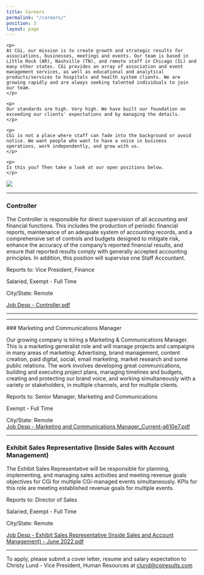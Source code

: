 ```yaml
---
title: Careers
permalink: "/careers/"
position: 3
layout: page
---
```



<div class="row mb-5 pb-4" style="margin-bottom: 1rem !important;">

  <div class="col-md-6">

    <p>
	At CGi, our mission is to create growth and strategic results for associations, businesses, meetings and events. Our team is based in Little Rock (AR), Nashville (TN), and remote staff in Chicago (IL) and many other states. CGi provides an array of association and event management services, as well as educational and analytical products/services to hospitals and health system clients. We are growing rapidly and are always seeking talented individuals to join our team.
    </p>

    <p>
    Our standards are high. Very high. We have built our foundation on exceeding our clients' expectations and by managing the details. 
    </p>

    <p>
    CGi is not a place where staff can fade into the background or avoid notice. We want people who want to have a voice in business operations, work independently, and grow with us. 
    </p>

    <p>
    Is this you? Then take a look at our open positions below.
    </p>

  </div>

  <div class="col-md-6">
    <img src="/uploads/Highland%20Ridge%20II.jpg" style="max-height: 375px;">
  </div>

</div>
<hr>

### Controller

The Controller is responsible for direct supervision of all accounting and financial functions.  This includes the production of periodic financial reports, maintenance of an adequate system of accounting records, and a comprehensive set of controls and budgets designed to mitigate risk, enhance the accuracy of the company’s reported financial results, and ensure that reported results comply with generally accepted accounting principles.
In addition, this position will supervise one Staff Accountant.<br />

Reports to: Vice President, Finance<br />

Salaried, Exempt - Full Time<br />

City/State: Remote<br />

[Job Desp - Controller.pdf](/uploads/Job%20Desp%20-%20Controller.pdf)

<hr>

<hr>
### Marketing and Communications Manager
 
Our growing company is hiring a Marketing & Communications Manager. This is a marketing generalist role and will manage projects and campaigns in many areas of marketing: Advertising, brand management, content creation, paid digital, social, email marketing, market research and some public relations.   The work involves developing great communications, building and executing project plans, managing timelines and budgets, creating and protecting our brand voice, and working simultaneously with a variety or stakeholders, in multiple channels, and for multiple clients. <br />

Reports to: Senior Manager, Marketing and Communications<br />

Exempt - Full Time<br />

City/State: Remote <br />
[Job Desp - Marketing and Communications Manager_Current-a610e7.pdf](/uploads/Job%20Desp%20-%20Marketing%20and%20Communications%20Manager_Current-a610e7.pdf)

<hr>

### Exhibit Sales Representative (Inside Sales with Account Management)

The Exhibit Sales Representative will be responsible for planning, implementing, and managing sales activities and meeting revenue goals objectives for CGi for multiple CGi-managed events simultaneously.   KPIs for this role are meeting established revenue goals for multiple events.<br />

Reports to: Director of Sales<br />

Salaried, Exempt - Full Time<br />

City/State: Remote<br />

[Job Desp - Exhibit Sales Representative (Inside Sales and Account Management) - June 2022.pdf](/uploads/Job%20Desp%20-%20Exhibit%20Sales%20Representative%20(Inside%20Sales%20and%20Account%20Management)%20-%20June%202022.pdf)

<hr>

To apply, please submit a cover letter, resume and salary expectation to Christy Lund - Vice President, Human Resources at clund@cgiresults.com

